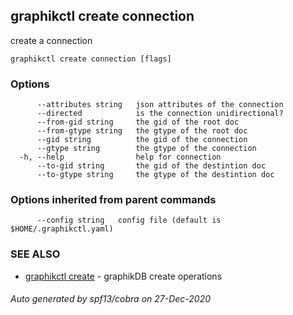 ## graphikctl create connection

create a connection

```
graphikctl create connection [flags]
```

### Options

```
      --attributes string   json attributes of the connection
      --directed            is the connection unidirectional?
      --from-gid string     the gid of the root doc
      --from-gtype string   the gtype of the root doc
      --gid string          the gid of the connection
      --gtype string        the gtype of the connection
  -h, --help                help for connection
      --to-gid string       the gid of the destintion doc
      --to-gtype string     the gtype of the destintion doc
```

### Options inherited from parent commands

```
      --config string   config file (default is $HOME/.graphikctl.yaml)
```

### SEE ALSO

* [graphikctl create](graphikctl_create.md)	 - graphikDB create operations

###### Auto generated by spf13/cobra on 27-Dec-2020
